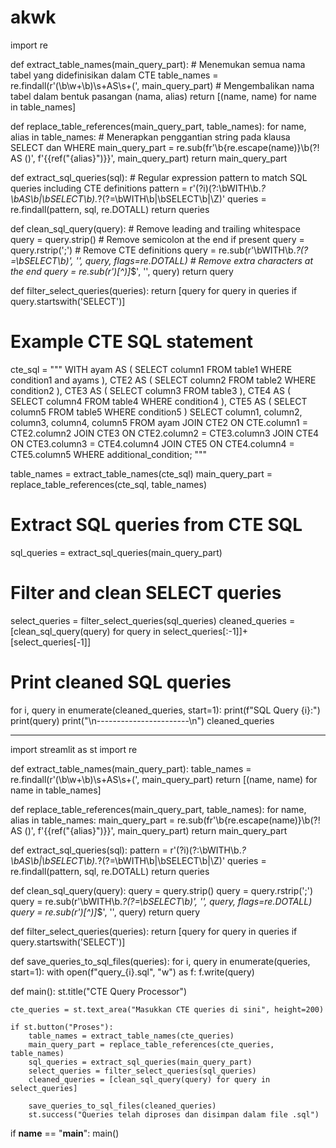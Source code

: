 # akwk


import re

def extract_table_names(main_query_part):
    # Menemukan semua nama tabel yang didefinisikan dalam CTE
    table_names = re.findall(r'(\b\w+\b)\s+AS\s+\(', main_query_part)
    # Mengembalikan nama tabel dalam bentuk pasangan (nama, alias)
    return [(name, name) for name in table_names]


def replace_table_references(main_query_part, table_names):
    for name, alias in table_names:
        # Menerapkan penggantian string pada klausa SELECT dan WHERE
        main_query_part = re.sub(fr'\b{re.escape(name)}\b(?! AS \()', f'{{ref("{alias}")}}', main_query_part)
    return main_query_part


def extract_sql_queries(sql):
    # Regular expression pattern to match SQL queries including CTE definitions
    pattern = r'(?i)(?:\bWITH\b.*?\bAS\b|\bSELECT\b).*?(?=\bWITH\b|\bSELECT\b|\Z)'
    queries = re.findall(pattern, sql, re.DOTALL)
    return queries

def clean_sql_query(query):
    # Remove leading and trailing whitespace
    query = query.strip()
    # Remove semicolon at the end if present
    query = query.rstrip(';')
    # Remove CTE definitions
    query = re.sub(r'\bWITH\b.*?(?=\bSELECT\b)', '', query, flags=re.DOTALL)
    # Remove extra characters at the end
    query = re.sub(r'\)[^\)]*$', '', query)
    return query

def filter_select_queries(queries):
    return [query for query in queries if query.startswith('SELECT')]


# Example CTE SQL statement
cte_sql = """
WITH ayam AS (
    SELECT column1 FROM table1 WHERE condition1 and ayams
),
CTE2 AS (
    SELECT column2 FROM table2 WHERE condition2
),
CTE3 AS (
    SELECT column3 FROM table3
),
CTE4 AS (
    SELECT column4 FROM table4 WHERE condition4
),
CTE5 AS (
    SELECT column5 FROM table5 WHERE condition5
)
SELECT column1, column2, column3, column4, column5
FROM ayam
JOIN CTE2 ON CTE.column1 = CTE2.column2
JOIN CTE3 ON CTE2.column2 = CTE3.column3
JOIN CTE4 ON CTE3.column3 = CTE4.column4
JOIN CTE5 ON CTE4.column4 = CTE5.column5
WHERE additional_condition;
"""

table_names = extract_table_names(cte_sql)
main_query_part = replace_table_references(cte_sql, table_names)


# Extract SQL queries from CTE SQL
sql_queries = extract_sql_queries(main_query_part)

# Filter and clean SELECT queries
select_queries = filter_select_queries(sql_queries)
cleaned_queries = [clean_sql_query(query) for query in select_queries[:-1]]+[select_queries[-1]]

# Print cleaned SQL queries
for i, query in enumerate(cleaned_queries, start=1):
    print(f"SQL Query {i}:")
    print(query)
    print("\n-----------------------\n")
cleaned_queries



---------------

import streamlit as st
import re

def extract_table_names(main_query_part):
    table_names = re.findall(r'(\b\w+\b)\s+AS\s+\(', main_query_part)
    return [(name, name) for name in table_names]

def replace_table_references(main_query_part, table_names):
    for name, alias in table_names:
        main_query_part = re.sub(fr'\b{re.escape(name)}\b(?! AS \()', f'{{ref("{alias}")}}', main_query_part)
    return main_query_part

def extract_sql_queries(sql):
    pattern = r'(?i)(?:\bWITH\b.*?\bAS\b|\bSELECT\b).*?(?=\bWITH\b|\bSELECT\b|\Z)'
    queries = re.findall(pattern, sql, re.DOTALL)
    return queries

def clean_sql_query(query):
    query = query.strip()
    query = query.rstrip(';')
    query = re.sub(r'\bWITH\b.*?(?=\bSELECT\b)', '', query, flags=re.DOTALL)
    query = re.sub(r'\)[^\)]*$', '', query)
    return query

def filter_select_queries(queries):
    return [query for query in queries if query.startswith('SELECT')]

def save_queries_to_sql_files(queries):
    for i, query in enumerate(queries, start=1):
        with open(f"query_{i}.sql", "w") as f:
            f.write(query)

def main():
    st.title("CTE Query Processor")

    cte_queries = st.text_area("Masukkan CTE queries di sini", height=200)

    if st.button("Proses"):
        table_names = extract_table_names(cte_queries)
        main_query_part = replace_table_references(cte_queries, table_names)
        sql_queries = extract_sql_queries(main_query_part)
        select_queries = filter_select_queries(sql_queries)
        cleaned_queries = [clean_sql_query(query) for query in select_queries]
        
        save_queries_to_sql_files(cleaned_queries)
        st.success("Queries telah diproses dan disimpan dalam file .sql")

if __name__ == "__main__":
    main()
